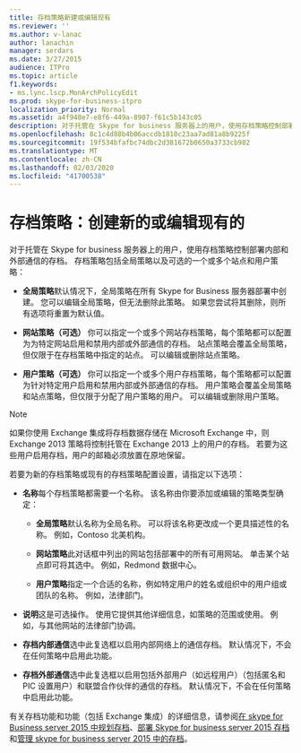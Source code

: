 ```yaml
---
title: 存档策略新建或编辑现有
ms.reviewer: ''
ms.author: v-lanac
author: lanachin
manager: serdars
ms.date: 3/27/2015
audience: ITPro
ms.topic: article
f1.keywords:
- ms.lync.lscp.MonArchPolicyEdit
ms.prod: skype-for-business-itpro
localization_priority: Normal
ms.assetid: a4f948e7-e8f6-449a-8907-f61c5b143c05
description: 对于托管在 Skype for business 服务器上的用户，使用存档策略控制部署内部和外部通信的存档。 存档策略包括全局策略以及可选的一个或多个站点和用户策略：
ms.openlocfilehash: 8c1c4d88b4b06accdb1810c23aa7ad81a8b9225f
ms.sourcegitcommit: 19f534bfafbc74dbc2d381672b0650a3733cb982
ms.translationtype: MT
ms.contentlocale: zh-CN
ms.lasthandoff: 02/03/2020
ms.locfileid: "41700538"
---
```

# <a name="archiving-policy-create-new-or-edit-existing"></a>存档策略：创建新的或编辑现有的
 
对于托管在 Skype for business 服务器上的用户，使用存档策略控制部署内部和外部通信的存档。 存档策略包括全局策略以及可选的一个或多个站点和用户策略：
  
- **全局策略**默认情况下，全局策略在所有 Skype for Business 服务器部署中创建。 您可以编辑全局策略，但无法删除此策略。 如果您尝试将其删除，则所有选项将重置为默认值。
    
- **网站策略（可选）** 你可以指定一个或多个网站存档策略，每个策略都可以配置为为特定网站启用和禁用内部或外部通信的存档。 站点策略会覆盖全局策略，但仅限于在存档策略中指定的站点。 可以编辑或删除站点策略。
    
- **用户策略（可选）** 你可以指定一个或多个用户存档策略，每个策略都可以配置为针对特定用户启用和禁用内部或外部通信的存档。 用户策略会覆盖全局策略和站点策略，但仅限于分配了用户策略的用户。 可以编辑或删除用户策略。
    
> [!NOTE]
> 如果你使用 Exchange 集成将存档数据存储在 Microsoft Exchange 中，则 Exchange 2013 策略将控制托管在 Exchange 2013 上的用户的存档。 若要为这些用户启用存档，用户的邮箱必须放置在原地保留。 
  
若要为新的存档策略或现有的存档策略配置设置，请指定以下选项：
- **名称**每个存档策略都需要一个名称。 该名称由你要添加或编辑的策略类型确定：
    
  - **全局策略**默认名称为全局名称。 可以将该名称更改成一个更具描述性的名称。 例如，Contoso 北美机构。
    
  - **网站策略**此对话框中列出的网站包括部署中的所有可用网站。 单击某个站点即可将其选中。 例如，Redmond 数据中心。
    
  - **用户策略**指定一个合适的名称，例如特定用户的姓名或组织中的用户组或团队的名称。 例如，法律部门。
    
- **说明**这是可选操作。 使用它提供其他详细信息，如策略的范围或使用。 例如，与其他网站的法律部门协调。
    
- **存档内部通信**选中此复选框以启用内部网络上的通信存档。 默认情况下，不会在任何策略中启用此功能。
    
- **存档外部通信**选中此复选框以启用包括外部用户（如远程用户）（包括匿名和 PIC 设置用户）和联盟合作伙伴的通信的存档。 默认情况下，不会在任何策略中启用此功能。
    
有关存档功能和功能（包括 Exchange 集成）的详细信息，请参阅[在 skype for Business server 2015 中规划存档](../../plan-your-deployment/archiving/archiving.md)、[部署 Skype for business server 2015 存档](../../deploy/deploy-archiving/deploy-archiving.md)和[管理 skype for business server 2015 中的存档](../../manage/archiving/archiving.md)。

